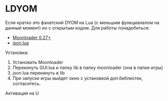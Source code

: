 # LDYOM
Если кратко это фанатский DYOM на Lua (с меньшим функцианалом на данный момент) но с открытым кодом. 
Для работы понадобиться:
* [Moonloader 0.27+](https://blast.hk/threads/13305/post-367131)
* [json.lua](https://github.com/rxi/json.lua)

Установка:
1. Установить Moonloader
2. Перекинуть GUI.lua и папку lib в папку moonloader (она в папке игры)
3. json.lua перекинуть в lib
3. При запуске игры выйдет окно с установкой доп.библиотек, согласитесь.

Активация на U
